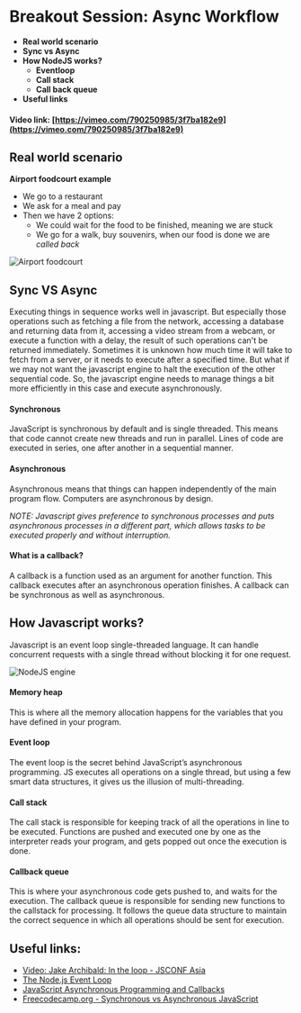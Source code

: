 # Breakout Session: Async Workflow

- **Real world scenario**
- **Sync vs Async**
- **How NodeJS works?**
  - **Eventloop**
  - **Call stack**
  - **Call back queue**
- **Useful links**

#### Video link: [https://vimeo.com/790250985/3f7ba182e9](https://vimeo.com/790250985/3f7ba182e9)

## Real world scenario

**Airport foodcourt example**

- We go to a restaurant
- We ask for a meal and pay
- Then we have 2 options:
  - We could wait for the food to be finished, meaning we are stuck
  - We go for a walk, buy souvenirs, when our food is done we are _called back_

![Airport foodcourt](http://epmgaa.media.clients.ellingtoncms.com/img/photos/2013/10/02/Best_airport_food_court_-_Concourse_F_food_court.jpg)

## Sync VS Async

Executing things in sequence works well in javascript. But especially those operations such as fetching a file from the network, accessing a database and returning data from it, accessing a video stream from a webcam, or execute a function with a delay, the result of such operations can't be returned immediately. Sometimes it is unknown how much time it will take to fetch from a server, or it needs to execute after a specified time.
But what if we may not want the javascript engine to halt the execution of the other sequential code. So, the javascript engine needs to manage things a bit more efficiently in this case and execute asynchronously.

#### Synchronous

JavaScript is synchronous by default and is single threaded. This means that code cannot create new threads and run in parallel. Lines of code are executed in series, one after another in a sequential manner.

#### Asynchronous

Asynchronous means that things can happen independently of the main program flow. Computers are asynchronous by design.

_NOTE:_
_Javascript gives preference to synchronous processes and puts asynchronous processes in a different part, which allows tasks to be executed properly and without interruption._

#### What is a callback?

A callback is a function used as an argument for another function. This callback executes after an asynchronous operation finishes. A callback can be synchronous as well as asynchronous.

## How Javascript works?

Javascript is an event loop single-threaded language. It can handle concurrent requests with a single thread without blocking it for one request.

![NodeJS engine](https://miro.medium.com/max/1400/1*iHhUyO4DliDwa6x_cO5E3A.gif)

#### Memory heap

This is where all the memory allocation happens for the variables that you have defined in your program.

#### Event loop

The event loop is the secret behind JavaScript’s asynchronous programming. JS executes all operations on a single thread, but using a few smart data structures, it gives us the illusion of multi-threading.

#### Call stack

The call stack is responsible for keeping track of all the operations in line to be executed. Functions are pushed and executed one by one as the interpreter reads your program, and gets popped out once the execution is done.

#### Callback queue

This is where your asynchronous code gets pushed to, and waits for the execution. The callback queue is responsible for sending new functions to the callstack for processing. It follows the queue data structure to maintain the correct sequence in which all operations should be sent for execution.

## Useful links:

- [Video: Jake Archibald: In the loop - JSCONF Asia](https://www.youtube.com/watch?v=cCOL7MC4Pl0)
- [The Node.js Event Loop](https://nodejs.dev/learn/the-nodejs-event-loop)
- [JavaScript Asynchronous Programming and Callbacks](https://nodejs.dev/learn/javascript-asynchronous-programming-and-callbacks)
- [Freecodecamp.org - Synchronous vs Asynchronous JavaScript](https://www.freecodecamp.org/news/synchronous-vs-asynchronous-in-javascript/)
